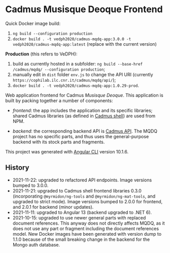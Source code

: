 # Cadmus Musisque Deoque Frontend

Quick Docker image build:

1. `ng build --configuration production`
2. `docker build . -t vedph2020/cadmus-mqdq-app:3.0.0 -t vedph2020/cadmus-mqdq-app:latest` (replace with the current version)

**Production** (this refers to VeDPH):

1. build as currently hosted in a subfolder: `ng build --base-href /cadmus/mqdq/ --configuration production`;
2. manually edit in `dist` folder `env.js` to change the API URI (currently `https://cophilab.ilc.cnr.it/cadmus/mqdq/api/`);
3. `docker build . -t vedph2020/cadmus-mqdq-app:1.0.29-prod`.

Web application frontend for Cadmus _Musisque Deoque_. This application is built by packing together a number of components:

- _frontend_: the app includes the application and its specific libraries; shared Cadmus libraries (as defined in [Cadmus shell](https://github.com/vedph/cadmus_shell)) are used from NPM.

- _backend_: the corresponding backend API is [Cadmus API](https://github.com/vedph/cadmus_api). The MQDQ project has no specific parts, and thus uses the general-purpose backend with its stock parts and fragments.

This project was generated with [Angular CLI](https://github.com/angular/angular-cli) version 10.1.6.

## History

- 2021-11-22: upgraded to refactored API endpoints. Image versions bumped to 3.0.0.
- 2021-11-21: upgraded to Cadmus shell frontend libraries 0.3.0 (incorporating `@myrmidon/ng-tools` and `@myrmidon/ng-mat-tools`, and upgraded to strict mode). Image versions bumped to 2.0.0 for frontend, and 2.0.1 for backend (minor updates).
- 2021-11-11: upgraded to Angular 13 (backend upgraded to .NET 6).
- 2021-10-15: upgraded to use newer general parts with replaced document references. This anyway does not directly affects MQDQ, as it does not use any part or fragment including the document references model. New Docker images have been generated with version dump to 1.1.0 because of the small breaking change in the backend for the Mongo auth database.
